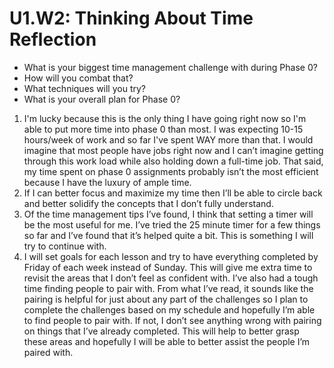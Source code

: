 # U1.W2: Thinking About Time Reflection

* What is your biggest time management challenge with during Phase 0? 
* How will you combat that? 
* What techniques will you try?
* What is your overall plan for Phase 0?

1. I'm lucky because this is the only thing I have going right now so I'm able to put more time into phase 0 than most. I was expecting 10-15 hours/week of work and so far I've spent WAY more than that. I would imagine that most people have jobs right now and I can’t imagine getting through this work load while also holding down a full-time job. That said, my time spent on phase 0 assignments probably isn’t the most efficient because I have the luxury of ample time. 
2. If I can better focus and maximize my time then I’ll be able to circle back and better solidify the concepts that I don’t fully understand. 
3. Of the time management tips I’ve found, I think that setting a timer will be the most useful for me. I’ve tried the 25 minute timer for a few things so far and I’ve found that it’s helped quite a bit. This is something I will try to continue with.
4. I will set goals for each lesson and try to have everything completed by Friday of each week instead of Sunday. This will give me extra time to revisit the areas that I don’t feel as confident with. I’ve also had a tough time finding people to pair with. From what I’ve read, it sounds like the pairing is helpful for just about any part of the challenges so I plan to complete the challenges based on my schedule and hopefully I’m able to find people to pair with. If not, I don’t see anything wrong with pairing on things that I’ve already completed. This will help to better grasp these areas and hopefully I will be able to better assist the people I’m paired with. 